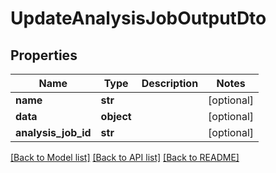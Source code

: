 # UpdateAnalysisJobOutputDto

## Properties
Name | Type | Description | Notes
------------ | ------------- | ------------- | -------------
**name** | **str** |  | [optional] 
**data** | **object** |  | [optional] 
**analysis_job_id** | **str** |  | [optional] 

[[Back to Model list]](../README.md#documentation-for-models) [[Back to API list]](../README.md#documentation-for-api-endpoints) [[Back to README]](../README.md)

